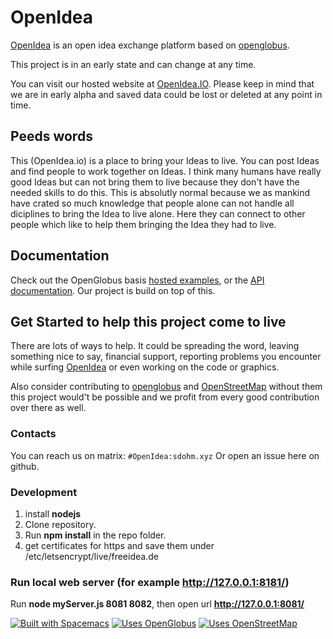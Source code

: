 # OpenIdea

[OpenIdea](https://www.openidea.io/) is an open idea exchange platform based on [openglobus](https://github.com/openglobus/openglobus). 

This project is in an early state and can change at any time.

You can visit our hosted website at [OpenIdea.IO](https://www.openidea.io/). Please keep in mind that we are in early alpha and saved data could be lost or deleted at any point in time.

## Peeds words 
This (OpenIdea.io) is a place to bring your Ideas to live. You can post Ideas and find people to work together on Ideas. I think many humans have really good Ideas but can not bring them to live because they don't have the needed skills to do this. This is absolutly normal because we as mankind have crated so much knowledge that people alone can not handle all diciplines to bring the Idea to live alone. Here they can connect to other people which like to help them bringing the Idea they had to live. 

## Documentation

Check out the OpenGlobus basis [hosted examples](http://www.openglobus.org/examples.html), or the [API documentation](http://www.openglobus.org/api/). Our project is build on top of this.

## Get Started to help this project come to live
There are lots of ways to help. It could be spreading the word, leaving something nice to say, financial support, reporting problems you encounter while surfing [OpenIdea](https://www.openidea.io/) or even working on the code or graphics. 

Also consider contributing to [openglobus](https://github.com/openglobus/openglobus) and [OpenStreetMap](https://www.openstreetmap.org) without them this project would't be possible and we profit from every good contribution over there as well.

### Contacts

You can reach us on matrix: `#OpenIdea:sdohm.xyz`
Or open an issue here on github.

### Development

1. install **nodejs**
2. Clone repository.
3. Run **npm install** in the repo folder.
4. get certificates for https and save them under /etc/letsencrypt/live/freeidea.de
  
### Run local web server (for example http://127.0.0.1:8181/)

Run **node myServer.js 8081 8082**, then open url **http://127.0.0.1:8081/**

[![Built with Spacemacs](https://cdn.rawgit.com/syl20bnr/spacemacs/442d025779da2f62fc86c2082703697714db6514/assets/spacemacs-badge.svg)](http://spacemacs.org)
[![Uses OpenGlobus](https://img.shields.io/badge/Based_on-OpenGlobus-blue)](http://openglobus.org/)
[![Uses OpenStreetMap](https://img.shields.io/badge/Based_on-OpenStreetMap-green)](https://www.openstreetmap.org/)
